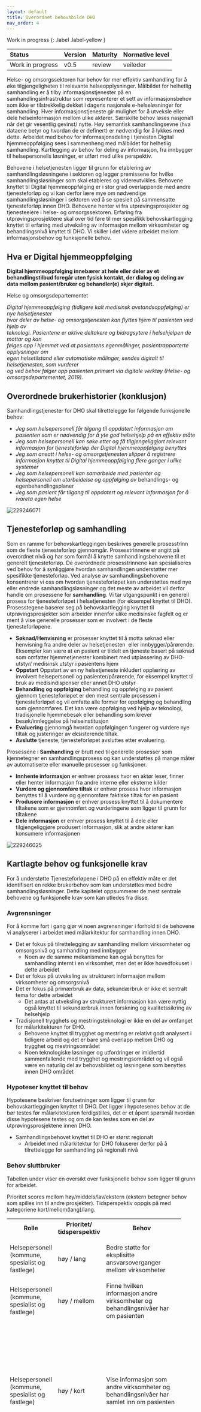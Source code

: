 ```yaml
---
layout: default
title: Overordnet behovsbilde DHO
nav_order: 4
---
```


Work in progress 
{: .label .label-yellow }

| Status | Version | Maturity | Normative level |
|:-------------|:------------------|:------|:-------|
| Work in progress | v0.5 | review  | veileder |

Helse- og omsorgssektoren har behov for mer effektiv samhandling for å øke tilgjengeligheten til relevante helseopplysninger. Målbildet for helhetlig samhandling er å tilby informasjonstjenester på en samhandlingsinfrastruktur som representerer et sett av informasjonsbehov som ikke er tilstrekkelig dekket i dagens nasjonale e-helseløsninger for samhandling. Hver informasjonstjeneste gir mulighet for å utveksle eller dele helseinformasjon mellom ulike aktører. Særskilte behov løses nasjonalt når det gir vesentlig gevinst/ nytte. Høy semantisk samhandlingsevne (hva dataene betyr og hvordan de er definert) er nødvendig for å lykkes med dette. Arbeidet med behov for informasjonsdeling i tjenesten Digital hjemmeoppfølging sees i sammenheng med målbildet for helhetlig samhandling. Kartlegging av behov for deling av informasjon, fra innbygger til helsepersonells løsninger, er utført med ulike perspektiv. 

Behovene i helsetjenesten ligger til grunn for etablering av samhandlingsløsningene i sektoren og legger premissene for hvilke samhandlingsløsninger som skal etableres og videreutvikles. Behovene knyttet til Digital hjemmeoppfølging er i stor grad overlappende med andre tjenesteforløp og vi kan derfor lære mye om nødvendige samhandlingsløsninger i sektoren ved å se spesielt på sammensatte tjenesteforløp innen DHO. Behovene henter vi fra utprøvingsprosjekter og tjenesteeiere i helse- og omsorgssektoren. Erfaring fra utprøvingsprosjektene skal over tid føre til mer spesifikk behovskartlegging knyttet til erfaring med utveksling av informasjon mellom virksomheter og behandlingsnivå knyttet til DHO. Vi skiller i det videre arbeidet mellom informasjonsbehov og funksjonelle behov.

Hva er Digital hjemmeoppfølging
-------------------------------

__Digital hjemmeoppfølging innebærer at hele eller deler av et behandlingstilbud foregår uten fysisk kontakt, der dialog og deling av data mellom pasient/bruker og behandler(e) skjer digitalt.__

Helse og omsorgsdepartementet

_Digital hjemmeoppfølging (tidligere kalt medisinsk avstandsoppfølging) er nye helsetjenester_   
_hvor deler av helse- og omsorgstjenesten kan flyttes hjem til pasienten ved hjelp av_   
_teknologi. Pasientene er aktive deltakere og bidragsytere i helsehjelpen de mottar og kan_   
_følges opp i hjemmet ved at pasientens egenmålinger, pasientrapporterte opplysninger om_   
_egen helsetilstand eller automatiske målinger, sendes digitalt til helsetjenesten, som vurderer_   
_og ved behov følger opp pasienten primært via digitale verktøy (Helse- og_   
_omsorgsdepartementet, 2019)._

Overordnede brukerhistorier (konklusjon)
----------------------------------------

Samhandlingstjenester for DHO skal tilrettelegge for følgende funksjonelle behov:

*   _Jeg som helsepersonell får tilgang til oppdatert informasjon om pasienten som er nødvendig for å yte_ _god helsehjelp på en effektiv måte_
*   _Jeg som helsepersonell kan søke etter og få tilgjengeliggjort relevant informasjon for tjenesteforløp der Digital hjemmeoppfølging benyttes_
*   _Jeg som ansatt i helse- og omsorgstjenesten slipper å registrere informasjon knyttet til Digital hjemmeoppfølging flere ganger i ulike systemer_
*   _Jeg som helsepersonell kan samarbeide med pasienter og helsepersonell om utarbeidelse og oppfølging av_ behandlings- og egenbehandlingsplaner 
*   _Jeg som pasient får tilgang til oppdatert og relevant informasjon for å ivareta egen helse_

![229246071](https://user-images.githubusercontent.com/6229665/201673221-debad9fc-b32f-42fb-b0d4-0c8dbeefc2ab.png)

## Tjenesteforløp og samhandling

Som en ramme for behovskartleggingen beskrives generelle prosesstrinn som de fleste tjenesteforløp gjennomgår. Prosesstrinnene er angitt på overordnet nivå og har som formål å knytte samhandlingsbehovene til et generelt tjenesteforløp. De overordnede prosesstrinnene kan spesialiseres ved behov for å synliggjøre hvordan samhandlingen understøtter mer spesifikke tjenesteforløp. Ved analyse av samhandlingsbehovene konsentrerer vi oss om hvordan tjenesteforløpet kan understøttes med nye eller endrede samhandlingsløsninger og det meste av arbeidet vil derfor handle om prosessene for **samhandling**. Vi tar utgangspunkt i en generell prosess for tjenesteforløpet i helsetjenesten (for eksempel knyttet til DHO). Prosesstegene baserer seg på behovskartlegging knyttet til utprøvingsprosjekter som arbeider innenfor ulike medisinske fagfelt og er ment å vise generelle prosesser som er involvert i de fleste tjenesteforløpene.

*   **Søknad/Henvisning** er prosesser knyttet til å motta søknad eller henvisning fra andre deler av helsetjenesten  eller innbygger/pårørende. Eksempler kan være at en pasient er tildelt en tjeneste basert på søknad som omfatter hjemmetjenester kombinert med utplassering av DHO-utstyr/ medisinsk utstyr i pasientens hjem
*   **Oppstart** Oppstart av en ny helsetjeneste inkludert opplæring av involvert helsepersonell og pasienter/pårørende, for eksempel knyttet til bruk av medisindispenser eller annet DHO utstyr
*   **Behandling og oppfølging** behandling og oppfølging av pasient gjennom tjenesteforløpet er den mest sentrale prosessen i tjenesteforløpet og vil omfatte alle former for oppfølging og behandling som gjennomføres. Det kan være oppfølging ved hjelp av teknologi, tradisjonelle hjemmebesøk eller behandling som krever besøk/innleggelse på helseinstitusjon
*   **Evaluering** gjennomgå hvordan oppfølgingen fungerer og vurdere nye tiltak og justeringer av eksisterende tiltak. 
*   **Avslutte** tjeneste, tjenesteforløpet avsluttes etter evaluering.

Prosessene i **Samhandling** er brutt ned til generelle prosesser som kjennetegner en samhandlingsprosess og kan understøttes på mange måter av automatiserte eller manuelle prosesser og funksjoner.

*   **Innhente informasjon** er enhver prossess hvor en aktør leser, finner eller henter informasjon fra andre interne eller eksterne kilder
*   **Vurdere og gjennomføre tiltak** er enhver prosess hvor informasjon benyttes til å vurdere og gjennomføre faktiske tiltak for en pasient
*   **Produsere informasjon** er enhver prosess knyttet til å dokumentere tiltakene som er gjennomført og vurderingene som ligger til grunn for tiltakene
*   **Dele informasjon** er enhver prosess knyttet til å dele eller tilgjengeliggjøre produsert informasjon, slik at andre aktører kan konsumere informasjonen

![229246025](https://user-images.githubusercontent.com/6229665/201673317-48a59010-08a9-45e0-8671-3cfd9710e082.png)

## Kartlagte behov og funksjonelle krav

For å understøtte Tjenesteforløpene i DHO på en effektiv måte er det identifisert en rekke brukerbehov som kan understøttes med bedre samhandlingsløsninger. Dette kapitelet oppsummerer de mest sentrale behovene og funksjonelle krav som kan utledes fra disse.

### Avgrensninger

For å komme fort i gang gjør vi noen avgrensninger i forhold til de behovene vi analyserer i arbeidet med målarkitektur for samhandling innen DHO.

*   Det er fokus på tilrettelegging av samhandling mellom virksomheter og omsorgsnivå og samhandling med innbygger
    *   Noen av de samme mekanismene kan også benyttes for samhandling internt i en virksomhet, men det er ikke hovedfokuset i dette arbeidet
*   Det er fokus på utveksling av strukturert informasjon mellom virksomheter og omsorgsnivå
*   Det er fokus på primærbruk av data, sekundærbruk er ikke et sentralt tema for dette arbeidet
    *   Det antas at utveksling av strukturert informasjon kan være nyttig også knyttet til sekundærbruk innen forskning og kvalitetssikring av helsehjelp
*   Tradisjonell trygghets og mestringsteknologi er ikke en del av omfanget for målarkitekturen for DHO.
    *   Behovene knyttet til trygghet og mestring er relativt godt analysert i tidligere arbeid og det er bare små overlapp mellom DHO og trygghet og mestringsområdet
    *   Noen teknologiske løsninger og utfordringer er imidlertid sammenfallende med trygghet og mestringsområdet og vil også være en naturlig del av behovsbildet og løsningene som benyttes innen DHO området

### Hypoteser knyttet til behov

Hypotesene beskriver forutsetninger som ligger til grunn for behovskartleggingen knyttet til DHO. Det ligger i hypotesenes behov at de bør testes før målarkitekturen ferdigstilles, det er et åpent spørsmål hvordan disse hypotesene testes og om de kan testes som en del av utprøvingsprosjektene innen DHO.

*   Samhandlingsbehovet knyttet til DHO er størst regionalt
    *   Arbeidet med målarkitektur for DHO fokuserer derfor på å tilrettelegge for samhandling på regionalt nivå

### Behov sluttbruker

Tabellen under viser en oversikt over funksjonelle behov som ligger til grunn for arbeidet.

Prioritet scores mellom høy/middels/lav/ekstern (ekstern betegner behov som spilles inn til andre prosjekter). Tidsperspektiv oppgis på med kategoriene kort/mellom(lang)/lang. 

<table class="relative-table wrapped confluenceTable" style="width: 92.4647%;"><colgroup><col style="width: 15.9742%;"><col><col style="width: 45.2039%;"><col style="width: 38.8318%;"></colgroup><tbody><tr><th class="confluenceTh">Rolle</th><th colspan="1" class="confluenceTh">Prioritet/ tidsperspektiv</th><th class="confluenceTh">Behov</th><th colspan="1" class="confluenceTh">Funksjonelle krav</th></tr><tr><td class="confluenceTd"><p>Helsepersonell (kommune, spesialist og fastlege)</p></td><td colspan="1" class="confluenceTd">høy / lang</td><td class="confluenceTd"><p>Bedre støtte for eksplisitte ansvarsoverganger mellom virksomheter</p></td><td colspan="1" class="confluenceTd"><br></td></tr><tr><td colspan="1" class="confluenceTd">Helsepersonell (kommune, spesialist og fastlege)</td><td colspan="1" class="confluenceTd">høy / mellom</td><td colspan="1" class="confluenceTd">Finne hvilken informasjon andre virksomheter og behandlingsnivåer har om pasienten</td><td colspan="1" class="confluenceTd">Søkefunksjonalitet for å finne hvilke virksomhetene som har informasjon om pasienten</td></tr><tr><td colspan="1" class="confluenceTd">Helsepersonell (kommune, spesialist og fastlege)</td><td colspan="1" class="confluenceTd">høy / kort</td><td colspan="1" class="confluenceTd"><p>Vise informasjon som andre virksomheter og behandlingsnivåer har samlet inn om pasienten</p></td><td colspan="1" class="confluenceTd"><p>Felles informasjonsstruktur og innhold er viktig både for</p><ul><li>Å vise informasjon fra flere eksterne virksomheter</li><li>Tilby enhetlig søkegrensesnitt på tvers av flere virksomheter</li><li>Sammenstilling av informasjon fra flere kilder i felles visning</li></ul></td></tr><tr><td colspan="1" class="confluenceTd">Helsepersonell (kommune, spesialist og fastlege)</td><td colspan="1" class="confluenceTd">høy / mellom</td><td colspan="1" class="confluenceTd">Vise trender og sammenhenger mellom informasjon samlet inn i egen og andre virksomheter</td><td colspan="1" class="confluenceTd"><p>Felles informasjonsstruktur og innhold er viktig både for</p><ul><li>Å vise informasjon fra flere eksterne virksomheter</li><li>Tilby enhetlig søkegrensesnitt på tvers av flere virksomheter</li><li>Sammenstilling av informasjon fra flere kilder i felles visning</li></ul></td></tr><tr><td colspan="1" class="confluenceTd">Helsepersonell (kommune, spesialist og fastlege)</td><td colspan="1" class="confluenceTd">høy / kort</td><td colspan="1" class="confluenceTd">Samhandlingen og arbeidsflyten skal ikke medføre dobbeltarbeid</td><td colspan="1" class="confluenceTd"><p>Det skal ikke være nødvendig å registrere samme informasjon flere ganger (i ulike systemer) eller logge seg på i ulike systemer for å gjennomføre arbeidsoppgaver knyttet til samme pasient og tiltak (SSO)</p><p>/Er det noe krav til innlogging med tanke på HPR, må alle være registrert der? Trenger også personell som sekretærer tilgang?&nbsp;</p></td></tr><tr><td colspan="1" class="confluenceTd">Helsepersonell (kommune, spesialist og fastlege)</td><td colspan="1" class="confluenceTd">middels / mellom</td><td colspan="1" class="confluenceTd">Det må være mulig å kvalitetssikre relevant informasjon ved å se hvor informasjonen kommer fra og hvordan den er samlet inn</td><td colspan="1" class="confluenceTd">Proveniens og metadata med riktig detaljnivå må følge informasjonen når den utveksles</td></tr><tr><td colspan="1" class="confluenceTd">Helsepersonell (kommune, spesialist og fastlege)</td><td colspan="1" class="confluenceTd">middels / mellom</td><td colspan="1" class="confluenceTd"><p>Tilgang til ulike typer informasjon for å understøtte tjenesteforløpet knyttet til flere pasientgrupper</p><ul><li>Aktuelle pasientgrupper kan være KOLS syke, multisyke og andre pasientgrupper med behov for digital hjemmeoppfølging&nbsp;</li></ul></td><td colspan="1" class="confluenceTd"><br></td></tr><tr><td colspan="1" class="confluenceTd">Helsepersonell (kommune, spesialist og fastlege)</td><td colspan="1" class="confluenceTd">ekstern (høy) / mellom</td><td colspan="1" class="confluenceTd">Samarbeide om utarbeidelsen av behandlingsplan og egenbehandlingsplan med pasienten og klinikere fra andre virksomheter</td><td colspan="1" class="confluenceTd"><p>Det må eksistere felles kilde til planer og felles verktøy for samarbeid om planer</p><p><br></p></td></tr><tr><td colspan="1" class="confluenceTd">Helsepersonell (kommune, spesialist og fastlege)</td><td colspan="1" class="confluenceTd">ekstern (høy) / lang</td><td colspan="1" class="confluenceTd">Det må være tydelig og avklart sammenheng mellom tiltak i egenbehandlingsplanen og DHO utstyr/verktøy benyttes i egenbehandlingsplanens tiltak</td><td colspan="1" class="confluenceTd">Det må være lett å se informasjon fra plan og DHO-utstyr i sammenheng</td></tr><tr><td colspan="1" class="confluenceTd">Helsepersonell (kommune, spesialist og fastlege)</td><td colspan="1" class="confluenceTd">høy / mellom</td><td colspan="1" class="confluenceTd">Behov for individuell tilpasset tjeneste ut fra type pasient og behov knyttet til daglig oppfølging.&nbsp;</td><td colspan="1" class="confluenceTd"><br></td></tr><tr><td colspan="1" class="confluenceTd">Helsepersonell (kommune, spesialist og fastlege)</td><td colspan="1" class="confluenceTd">middels / lang</td><td colspan="1" class="confluenceTd">Tilgang til sanntidsinformasjon der det er relevant (målinger for eksempel)</td><td colspan="1" class="confluenceTd"><p>Dette er ikke påpekt av tjenestene som er en del av utprøvingene, men er en del av HSØ sitt målbilde for utveksling av målinger</p></td></tr><tr><td colspan="1" class="confluenceTd">Helsepersonell (kommune, spesialist og fastlege)</td><td colspan="1" class="confluenceTd">middels / lang</td><td colspan="1" class="confluenceTd"><span style="color: rgb(0,0,0);">Behov for å ivareta at utstyret følger pasienten uavhengig hvem som er behandlingsansvarlig</span></td><td colspan="1" class="confluenceTd"><p>Løsninger knyttet til delt sanking av data og oppfølging av utplassert utstyr hos pasient stiller store krav til hvordan utstyrslogistikken samordnes mellom partene. Dette inkluderer utveksling av informasjon om utstyrstype, fastvareversjoner, strømstatus, feilmeldinger og direkte tilgang til automatisert og manuell teknisk inngripen med utstyret via internett eller på stedet. I og med at det ikke eksisterer gode standardiserte løsninger knyttet til utstyrslogistikk av heterogent utstyr anskaffet fra mange virksomheter har vi valgt å ikke inkludere utstyrslogistikk i det kortsiktige målbildet. Dette kan også påvirke muligheten til å ivareta denne delen av behovet på kort sikt.</p></td></tr><tr><td class="confluenceTd"><span class="inline-comment-marker" data-ref="2ea5915b-d423-4acf-a6ef-9eefe9b1e92d">Fastlege</span></td><td colspan="1" class="confluenceTd"><br></td><td class="confluenceTd"><p>Fastlegen har de samme behov som helsepersonell for øvrig, men har ikke daglig oppfølging av pasienten i en DHO tjeneste. De har behov for informasjon om pasient på forespørsel når pasienten tar kontakt.</p></td><td colspan="1" class="confluenceTd"><p>Likt behov som for øvrig helsepersonell? Systemer: EPJ og noen bruker KJ og Helsenorge.&nbsp;</p></td></tr><tr><td colspan="1" class="confluenceTd">Pasient / pårørende</td><td colspan="1" class="confluenceTd">høy / kort</td><td colspan="1" class="confluenceTd"><p>Som innbygger ønsker jeg å ha tilgang til informasjon som gjør det mulig å håndtere og forstå egen helse.</p><ul><li><p>Finne informasjon om pasienten</p></li><li><p>Vise informasjon som gjelder pasienten</p></li><li><p>Vise trender og sammenhenger mellom informasjon samlet inn av flere virksomheter</p></li></ul></td><td colspan="1" class="confluenceTd"><p>Det må være lett for pasient å få tilgang til egen helseinformasjon.&nbsp;</p><p>Det må være lett for pasient å oppdatere data om egen helse og behandling.&nbsp;</p><p>Pårørende må ha mulighet til å få innsyn og være deltakende ut fra behov og ønske fra pasient.&nbsp;</p></td></tr><tr><td colspan="1" class="confluenceTd">Pasient / pårørende</td><td colspan="1" class="confluenceTd">middels / kort</td><td colspan="1" class="confluenceTd">Det må være mulig for meg som pasient å se hvem som har tilgang til mine data for å ivareta mitt personvern.</td><td colspan="1" class="confluenceTd">Det må være lett for pasient å se hvem som har tilgang til mine data.&nbsp;</td></tr><tr><td colspan="1" class="confluenceTd">Pasient / pårørende</td><td colspan="1" class="confluenceTd">høy / mellom</td><td colspan="1" class="confluenceTd">Jeg må være sikker på at relevant helsepersonell får tilgang til tilstrekkelig informasjon slik at jeg kan motta best mulig helsetilbud og at helsetjenesten iverksetter de beste tiltakene for å ivareta min helse.</td><td colspan="1" class="confluenceTd">Pasient skal ikke trenge å videreformidle informasjon mellom helsepersonell, det skal skje ved hjelp av datadeling på tvers.</td></tr></tbody></table>

## Roller i DHO tjenesteforløp

Overordnet oversikt over roller involvert i DHO baserte tjenesteforløp. Rolleoversikten er basert på dialog med kommune, fastlege og spesialisthelsetjenesten.

[![Roller](../images/roller.png)](../images/roller.png)

<table class="wrapped relative-table confluenceTable" style="width: 100.0%;"><colgroup><col style="width: 12.3303%;"><col style="width: 87.6671%;"></colgroup><tbody><tr><th class="confluenceTh">Rolle</th><th class="confluenceTh">Definisjon</th></tr><tr><td class="confluenceTd">Innbygger</td><td class="confluenceTd">Samlebetegnelse på alle roller en person kan ha som tjenestemotaker i helsesektoren enten som pasient, bruker eller pårørende</td></tr><tr><td class="confluenceTd">Pasient</td><td class="confluenceTd"><span style="color: rgb(33,33,33);">Begrepet pasient brukes om personer som gis eller tilbys hjelp fra helsetjenesten eller som henvender seg til helsetjenesten med anmodning om helsehjelp (<a href="https://www.helsedirektoratet.no/rundskriv/pasient-og-brukerrettighetsloven-med-kommentarer/alminnelige-bestemmelser/definisjoner#:~:text=pasient%3A%20en%20person%20som%20henvender,som%20p%C3%A5r%C3%B8rende%20og%20n%C3%A6rmeste%20p%C3%A5r%C3%B8rende." class="external-link" rel="nofollow">kilde Hdir</a>)</span></td></tr><tr><td class="confluenceTd">Pårørende</td><td class="confluenceTd"><span style="color: rgb(32,62,81);">Pårørende er en person som står en annen person særlig nær, for eksempel partner/ektefelle eller nærmeste familie. (Store Norske leksikon)</span></td></tr><tr><td colspan="1" class="confluenceTd">Nærmeste pårørende</td><td colspan="1" class="confluenceTd"><span style="color: rgb(33,33,33);">Det er nærmeste pårørende som i enkelte tilfeller har en selvstendig rett til å motta informasjon, klage på vedtak mv. Det er altså ikke pårørende generelt, men den som oppgis som nærmeste pårørende, som har rettigheter og oppgaver etter helselovgivningen, og som helsepersonell har rettslige plikter overfor. (<a style="text-align: left;" class="external-link" rel="nofollow" href="https://www.helsedirektoratet.no/rundskriv/pasient-og-brukerrettighetsloven-med-kommentarer/alminnelige-bestemmelser/definisjoner#:~:text=pasient%3A%20en%20person%20som%20henvender,som%20p%C3%A5r%C3%B8rende%20og%20n%C3%A6rmeste%20p%C3%A5r%C3%B8rende.">kilde Hdir</a>)</span></td></tr><tr><td colspan="1" class="confluenceTd">Helsepersonell</td><td colspan="1" class="confluenceTd"><p style="margin-left: 0.0cm;">En person som er nevnt i helsepersonelloven § 3 defineres som helsepersonell. For det første omfattes de som har autorisasjon eller lisens etter<span>&nbsp;</span><a href="http://www.lovdata.no/all/hl-19990702-064.html#48" style="text-decoration: none;" class="external-link" rel="nofollow">helsepersonelloven §§ 48</a><a style="text-decoration: none;" href="http://www.lovdata.no/all/hl-19990702-064.html#48" class="external-link" rel="nofollow"><span>&nbsp;</span></a>og<span>&nbsp;</span><a style="text-decoration: none;" href="http://www.lovdata.no/all/tl-19990702-064-009.html#49" class="external-link" rel="nofollow">49</a><a href="http://www.lovdata.no/all/tl-19990702-064-009.html#49" style="text-decoration: none;" class="external-link" rel="nofollow">.</a><span>&nbsp;</span>Dernest omfattes personell i helse- og omsorgstjenesten eller i apotek som yter helsehjelp, og studenter og elever som yter helsehjelp i forbindelse med helsefaglig opplæring.</p><p style="margin-left: 0.0cm;">Medhjelpere til helsepersonell er helsepersonell når de får tildelt oppgaver fra helsepersonell. <span style="color: rgb(33,33,33);">(<a href="https://www.helsedirektoratet.no/rundskriv/pasient-og-brukerrettighetsloven-med-kommentarer/alminnelige-bestemmelser/definisjoner#:~:text=pasient%3A%20en%20person%20som%20henvender,som%20p%C3%A5r%C3%B8rende%20og%20n%C3%A6rmeste%20p%C3%A5r%C3%B8rende." class="external-link" rel="nofollow">kilde Hdir</a>)</span></p></td></tr><tr><td colspan="1" class="confluenceTd">Helsepersonell fastlege</td><td colspan="1" class="confluenceTd">Samlebetegnelse for helsepersonell tilknyttet fastlegetjenesten.</td></tr><tr><td colspan="1" class="confluenceTd">Fastlege</td><td colspan="1" class="confluenceTd"><p><span style="color: rgb(51,51,51);"><span>L</span>ege som inngår avtale med en kommune om deltakelse i fastlegeordningen, uavhengig av om legen er ansatt i kommunen eller er selvstendig næringsdrivende. (kilde: Lovdata)</span></p></td></tr><tr><td colspan="1" class="confluenceTd">Primærhelseteam</td><td colspan="1" class="confluenceTd">Ivaretar daglig oppfølging av en pasient med DHO tjeneste på vegne av fastlegen (bare relevant i noen kommuner)</td></tr><tr><td colspan="1" class="confluenceTd">Helsesekretær</td><td colspan="1" class="confluenceTd"><br></td></tr><tr><td colspan="1" class="confluenceTd">Helsestasjon for eldre</td><td colspan="1" class="confluenceTd"><br></td></tr><tr><td colspan="1" class="confluenceTd">Helsepersonell kommune</td><td colspan="1" class="confluenceTd">Samlebetegnelse for helsepersonell tilknyttet kommunehelsetjenesten.</td></tr><tr><td colspan="1" class="confluenceTd">Fysioterapeut</td><td colspan="1" class="confluenceTd"><span style="color: rgb(77,73,70);">En fysioterapeut behandler og forebygger skader og sykdommer som gir smerte eller nedsatt funksjon i muskel- og skjelettsystemet (kilde utdanning.no)</span></td></tr><tr><td colspan="1" class="confluenceTd">Hjemmetjeneste</td><td colspan="1" class="confluenceTd"><br></td></tr><tr><td colspan="1" class="confluenceTd">Farmasøyt</td><td colspan="1" class="confluenceTd"><br></td></tr><tr><td colspan="1" class="confluenceTd">Oppfølgingsansvarlig</td><td colspan="1" class="confluenceTd">Den som har ansvar for den daglige oppfølging av pasienten</td></tr><tr><td colspan="1" class="confluenceTd">Ambulante team</td><td colspan="1" class="confluenceTd"><br></td></tr><tr><td colspan="1" class="confluenceTd">Helsepersonell HF</td><td colspan="1" class="confluenceTd">Samlebetegnelse for helsepersonell tilknyttet spesialisthelsetjenesten.</td></tr><tr><td colspan="1" class="confluenceTd">Spesialist</td><td colspan="1" class="confluenceTd"><br></td></tr><tr><td colspan="1" class="confluenceTd">Helsesekretær</td><td colspan="1" class="confluenceTd"><br></td></tr><tr><td colspan="1" class="confluenceTd">Eldrehelsekoordinator</td><td colspan="1" class="confluenceTd"><br></td></tr></tbody></table>

Referanser: [sentrale begreper definert i Program Digital Samhandling](https://sh.ehelse.no/akson/Dokumentbibliotek%20Forprosjekt%20Steg%202/20%20Leveranser/09.%20Sentralt%20styringsdokument/05%20Vedlegg%20SSD/Vedlegg%20A%20Sentrale%20begreper.docx?d=w5a50e9a879ab4c1a800b8a88cca9040c), Digdir, [Helsedirektoratet](https://www.helsedirektoratet.no/rundskriv/pasient-og-brukerrettighetsloven-med-kommentarer/alminnelige-bestemmelser/definisjoner#:~:text=pasient%3A%20en%20person%20som%20henvender,som%20p%C3%A5r%C3%B8rende%20og%20n%C3%A6rmeste%20p%C3%A5r%C3%B8rende.)

## Informasjonsbehov og informasjonstjenester

Ulike tjenesteforløp vil ha forskjellige behov for informasjon. Disse behovene beskriver vi i form av ulike typer informasjonsressurser og informasjonstjenester. Modellen viser hvilke overordnede informasjonsressurser og informasjonstjenester det er avdekket behov for i forbindelse med DHO. Det er gjennomført en mapping av informasjonsressursene og hvordan informasjonsressursen henger sammen med informasjonstjenester definert i [Akson (bilag G2)](https://www.ehelse.no/publikasjoner/sentralt-styringsdokument-akson-helhetlig-samhandling-og-felles-kommunal-journallosning).

[![217121482](https://user-images.githubusercontent.com/6229665/201674228-84a1171d-0006-4720-a462-aaba5947dca8.png)](https://user-images.githubusercontent.com/6229665/201674228-84a1171d-0006-4720-a462-aaba5947dca8.png)

I tillegg er det identifisert behov for dialogtjenester for kommunikasjon mellom helsepersonell og mellom helsepersonell og innbygger:

![207618572](https://user-images.githubusercontent.com/6229665/201674334-dcbe578d-aeb3-40d1-9124-8ef0ce9087a1.png)

## Analyse av informasjonsbehov

Oversikt over identifiserte informasjonsbehov og informasjonstjenester. Tabellen oppsummerer:

*   Hva betyr behovet
*   Hvorfor er det behov for informasjonen
*   Hvor kommer informasjonen fra (kilde)
*   Hvordan blir informasjonen til
*   Hvordan kan man samhandle om informasjonen for å dekke informasjonsbehovet
*   Når er det behov for informasjonen og hvor lenge vil informasjon være relevant
*   Er det sammenhenger/avhengigheter med andre informasjonstjenester

<table class="wrapped confluenceTable"><colgroup><col style="width: 154.0px;"><col style="width: 141.0px;"><col style="width: 189.0px;"><col style="width: 204.0px;"><col style="width: 263.0px;"><col style="width: 176.0px;"><col style="width: 146.0px;"><col><col></colgroup><tbody><tr><th class="confluenceTh">Informasjonsbehov</th><th colspan="1" class="confluenceTh">Informasjons-tjeneste</th><th class="confluenceTh">Hva</th><th class="confluenceTh"><p>Hvorfor</p></th><th class="confluenceTh">Hvor (kilde)</th><th colspan="1" class="confluenceTh">Hvordan</th><th colspan="1" class="confluenceTh">Samhandlingsform</th><th colspan="1" class="confluenceTh">Når og hvor lenge</th><th colspan="1" class="confluenceTh">Sammenheng med andre informasjonstjenester</th></tr><tr><td class="confluenceTd">Målinger</td><td colspan="1" class="confluenceTd">Undersøkelser, målinger og funn (IT17) (Multimedia og MTU-målinger (IT07))</td><td class="confluenceTd"><p>Inneholder resultater fra målinger og registreringer av informasjon som beskriver pasientens tilstand.</p><p>blodsukker, Pulsox, temperatur, vekt, blodtrykk og kroppsvekt.</p></td><td class="confluenceTd"><p>Målinger av pasientens tilstand i øyeblikket, trender</p></td><td class="confluenceTd"><p>pasienten, måleutstyr (Medisinsk Utstyr/DHO-system)</p><p>DHO-system vil være hovedprodusent</p><p><br></p></td><td colspan="1" class="confluenceTd">Automatiske og manuelle registreringer</td><td colspan="1" class="confluenceTd"><p>Slå opp og tilgjengeliggjøre</p><p>Sende og motta (internt i virksomheten)</p></td><td colspan="1" class="confluenceTd"><p>Ved innleggelse og kontinuerlig oppfølging.</p><p>Det kan være relevant ved behandlingsbeslutninger å ha tilgang til gamle målinger (flere år gamle) (Tilbakemelding fra lege spesialisthelsetjenesten)</p></td><td colspan="1" class="confluenceTd"><p>IT08 Plan</p><p>IT23 Tjeneste, ytelser og hjelpemidler</p><p>IT09 Journaldokumenter</p><p>IT?? Vurderinger</p></td></tr><tr><td class="confluenceTd">Skjemabesvarelser</td><td class="confluenceTd"><span style="color: rgb(23,43,77);">Undersøkelser, målinger og funn (IT17)</span></td><td class="confluenceTd"><p>Innrapporterte data, eventuelt med poengsum,&nbsp; som beskriver pasientens tilstand.</p><p>For eksempel skjemabesvarelser fra KOLS pasienter</p></td><td class="confluenceTd">Observasjon av pasientens tilstand i øyeblikket, trender</td><td class="confluenceTd">pasienten, Medisinsk Utstyr/DHO-system</td><td class="confluenceTd">Manuelle observasjoner</td><td class="confluenceTd">Slå opp og tilgjengeliggjøre</td><td colspan="1" class="confluenceTd"><br></td><td colspan="1" class="confluenceTd"><br></td></tr><tr><td colspan="1" class="confluenceTd">Journalnotat</td><td colspan="1" class="confluenceTd">Journaldokumenter (IT09)</td><td colspan="1" class="confluenceTd"><p>Oppfølgingsnotater og sammenstillinger fra oppfølgingsansvarlig basert på innrapporterte data (målinger, varsel, skjemabesvarelser).</p><p>Tidligere epikriser og sykepleiesammenfatninger, journalnotater, vurderinger, utredninger</p></td><td colspan="1" class="confluenceTd"><p>Dokumentere hva som har skjedd, sammenstille informasjon for journalføring</p><p><span class="inline-comment-marker" data-ref="2c339091-e2e2-448e-9e3d-c31f43cc358c">Innhente tilleggsinformasjon&nbsp; fra kommune/spesialist/fastlege?</span></p></td><td colspan="1" class="confluenceTd">Journalsystem/ DHO system som brukes i oppfølgingen/dokumentasjonsarbeidet</td><td colspan="1" class="confluenceTd">Manuelle føringer</td><td colspan="1" class="confluenceTd">Slå opp og tilgjengeliggjøre</td><td colspan="1" class="confluenceTd"><br></td><td colspan="1" class="confluenceTd"><br></td></tr><tr><td class="confluenceTd">Varsel</td><td colspan="1" class="confluenceTd"><span style="color: rgb(23,43,77);">Undersøkelser, målinger og funn (IT17)</span></td><td class="confluenceTd"><p>Basert på analyser/vurderinger av målinger eller skjemabesvarelser</p><p>Grønne, gule, røde målinger – alvorlighetsgrad med referanseområde for normalverdi, Poengsum fra skjemabesvarelser, Ikke utførte oppgaver, inaktiv pasient</p></td><td class="confluenceTd"><p>Varsle om målinger/poengsum utenfor referanseverdi eller manglende data, for å beslutte tiltak, eller som en del av journalnotatet.</p><p><span style="color: rgb(255,0,0);"><span class="inline-comment-marker" data-ref="cb62a3ca-360f-4d11-83bc-9830e904ea04">Eksisterer det samhandlingsbehov mellom virksomheter/internt i virksomheten rundt selve varslene til andre aktører?</span></span></p><p><span style="color: rgb(255,0,0);"><span class="inline-comment-marker" data-ref="cb62a3ca-360f-4d11-83bc-9830e904ea04">Det uttrykkes som et behov at dette kan deles til andre aktører (røde til spesialist etc). Men det er ikke konkretisert og løst p.t. kanskje et mer sentralt behov på sikt.</span></span></p></td><td class="confluenceTd">DHO-system, Medisinsk utstyr, analyseplattform</td><td class="confluenceTd">Manuelle eller automatiske vurderinger/analyser?</td><td colspan="1" class="confluenceTd">Ikke identifisert samhandlingsbehov utenfor virksomheten</td><td colspan="1" class="confluenceTd"><br></td><td colspan="1" class="confluenceTd"><br></td></tr><tr><td colspan="1" class="confluenceTd">Hendelse</td><td colspan="1" class="confluenceTd">Pågående og gjennomførte prosedyrer og behandlinger (IT19),<em> </em>Legemidler og vaksiner (IT03)</td><td colspan="1" class="confluenceTd"><p>Noe som skjer med pasienten</p><p>Påbegynt medisinkur, sykehusinnleggelse, undersøkelse</p><p><span style="color: rgb(255,0,0);">Vi har problemer med å definere "Hendelse" entydig, spesielt å skille det fra "Varsel".</span></p></td><td colspan="1" class="confluenceTd"><p>Oversikt over behandlingsforløpet og status</p><p><span style="color: rgb(255,0,0);"><span class="inline-comment-marker" data-ref="99d84d28-9654-4109-bf73-fb52707acc1b">Er det behov for å opprette nye hendelser og varsle andre aktører om dette?</span></span></p></td><td colspan="1" class="confluenceTd">Journalsystem/ DHO system både fastlege, spesialist og kommunehelsetjeneste.</td><td colspan="1" class="confluenceTd">Hovedsaklig manuell opprettelse av hendelser</td><td colspan="1" class="confluenceTd">Slå opp og tilgjengeliggjøre, <span style="color: rgb(255,0,0);">hendelsesstrøm? endre og dele?</span></td><td colspan="1" class="confluenceTd"><br></td><td colspan="1" class="confluenceTd"><br></td></tr><tr><td colspan="1" class="confluenceTd">Legemiddelliste</td><td colspan="1" class="confluenceTd">Legemidler og vaksiner (IT03)</td><td colspan="1" class="confluenceTd">Oversikt over legemidler pasienten bruker</td><td colspan="1" class="confluenceTd"><br></td><td colspan="1" class="confluenceTd"><br></td><td colspan="1" class="confluenceTd"><br></td><td colspan="1" class="confluenceTd"><br></td><td colspan="1" class="confluenceTd"><br></td><td colspan="1" class="confluenceTd"><br></td></tr><tr><td colspan="1" class="confluenceTd">Pasientdemografi</td><td colspan="1" class="confluenceTd">Pasientdemografi (IT12)</td><td colspan="1" class="confluenceTd"><p>Demografisk informasjon om pasient</p><p>Kontaktinformasjon, familierelasjoner, pårørendeinformasjon, vergeinformasjon eksisterer i FREG.</p><p><span style="color: rgb(255,0,0);">Digitale kontaktpunkter, samtykkekompetanse, hjemmesituasjon, kontaktpersoner som ikke er familie eller verge (eksisterer ikke i folkeregisteret), (Kliniske bakgrunnsopplysninger (IT16))</span></p></td><td colspan="1" class="confluenceTd"><p>Oppslag i folkeregisterinformasjon</p><p><span style="color: rgb(255,0,0);">Endre og dele utfyllende informasjon om pasienten demografiske opplysninger som ellers ikke finnes i personregisteret (hjemmesituasjon, utfyllende kontaktinformasjon etc.)</span></p><p><br></p></td><td colspan="1" class="confluenceTd">Journalsystem/ DHO system både fastlege, spesialist og kommunehelsetjeneste.</td><td colspan="1" class="confluenceTd"><p>Automatiske oppslag og oppdateringer mot folkeregisteret.</p><p><span style="color: rgb(255,0,0);">Manuelle tilleggsinformasjon og endring av disse.</span></p></td><td colspan="1" class="confluenceTd">Slå opp og tilgjengeliggjøre, <span style="color: rgb(255,0,0);">hendelsesstrøm? endre og dele?</span></td><td colspan="1" class="confluenceTd"><br></td><td colspan="1" class="confluenceTd"><br></td></tr><tr><td colspan="1" class="confluenceTd">Tjenester, ytelser og hjelpemidler</td><td colspan="1" class="confluenceTd">Tjenester, ytelser og hjelpemidler (IT23)</td><td colspan="1" class="confluenceTd"><p>Nåværende og tidligere kommunale og statlige tjenester og ytelser og hjelpemidler i bruk hos/av innbygger.</p><p>Trygghetsalarm, medisindispenser, rullestol, hjemmehjelp, MTU-utstyr</p></td><td colspan="1" class="confluenceTd"><p>Kjenne til tjenester, ytelser og hjelpemidler og hvilke aktører som har tildelt disse.</p><p><span style="color: rgb(255,0,0);">Kjenne til om relevant utstyr er tildelt fra andre aktører. Unngå dobbelt sett av utstyr med overlappende funksjonalitet.</span></p></td><td colspan="1" class="confluenceTd">Journalsystem/ DHO system både fastlege, spesialist og kommunehelsetjeneste.</td><td colspan="1" class="confluenceTd">?</td><td colspan="1" class="confluenceTd"><p>Slå opp og tilgjengeliggjøre</p><p><span style="color: rgb(255,0,0);">Hendelsesstrøm for "egne" pasienter?</span></p></td><td colspan="1" class="confluenceTd"><br></td><td colspan="1" class="confluenceTd"><br></td></tr><tr><td colspan="1" class="confluenceTd">Skjemadefinisjon</td><td colspan="1" class="confluenceTd"><p>Klinisk kunnskap (IT14)</p><p><span style="color: rgb(255,0,0);">(Denne er markert som irrelevant i forhold til Velferdsteknologi)</span></p></td><td colspan="1" class="confluenceTd"><p>Skjema (mal) for å registrere informasjon fra pasient?</p><p>Forslag til betingede tiltaksplaner eller strukturerte regler til bruk i prosess- og beslutningsstøtte</p></td><td colspan="1" class="confluenceTd">Benyttes som grunnlag for pasientens egne registreringer, kunnskapsbaserte standardiserte spørsmål og målemetoder.</td><td colspan="1" class="confluenceTd">Standardiserte prosedyrer for behandling</td><td colspan="1" class="confluenceTd">?</td><td colspan="1" class="confluenceTd">Slå opp og tilgjengeliggjøre</td><td colspan="1" class="confluenceTd"><br></td><td colspan="1" class="confluenceTd"><br></td></tr><tr><td colspan="1" class="confluenceTd">Plan definisjon</td><td colspan="1" class="confluenceTd"><br></td><td colspan="1" class="confluenceTd">Retningslinje for behandling av en tilstand/diagnose/problem</td><td colspan="1" class="confluenceTd">Benyttes for å beskrive best-practice/guideline for behandling</td><td colspan="1" class="confluenceTd"><br></td><td colspan="1" class="confluenceTd"><br></td><td colspan="1" class="confluenceTd"><br></td><td colspan="1" class="confluenceTd"><br></td><td colspan="1" class="confluenceTd"><br></td></tr><tr><td colspan="1" class="confluenceTd">Pasientplan</td><td colspan="1" class="confluenceTd">Plan (IT08)</td><td colspan="1" class="confluenceTd">Sykepleieplan og veiledende plan</td><td colspan="1" class="confluenceTd"><br></td><td colspan="1" class="confluenceTd"><br></td><td colspan="1" class="confluenceTd"><br></td><td colspan="1" class="confluenceTd"><br></td><td colspan="1" class="confluenceTd"><br></td><td colspan="1" class="confluenceTd"><br></td></tr><tr><td colspan="1" class="confluenceTd"><p>Behandlingsplan (DBEP)</p></td><td colspan="1" class="confluenceTd">Plan (IT08)</td><td colspan="1" class="confluenceTd"><p>Beskrivelser av forventet eller planlagt helsehjelp og andre tjenester for innbygger</p><p>Behandlingsplaner / tiltaksplaner inneholder blant annet planer og mål for utredning og behandling i regi av helsetjenesten, men også innbyggers bruk av egne ressurser</p></td><td colspan="1" class="confluenceTd"><p>En behandlingsplan beskriver behandling for én eller flere problemstillinger. Dersom pasienten har flere&nbsp;<br>problemstillinger/diagnoser, kan pasienten ha flere behandlingsplaner, eller det kan samordnes i en&nbsp;<br>felles behandlingsplan.</p></td><td colspan="1" class="confluenceTd"><span style="color: rgb(23,43,77);">Journalsystem/ DHO system både fastlege, spesialist og kommunehelsetjeneste.</span></td><td colspan="1" class="confluenceTd">En behandlingsplan kan opprettes i et pasientjournalsystem av den som til enhver tid er ansvarlig for en&nbsp;<br>pasients behandling, eller annet helsepersonell som har et behandlende/terapeutisk forhold til&nbsp;<br>pasienten&nbsp;</td><td colspan="1" class="confluenceTd">Endre og dele</td><td colspan="1" class="confluenceTd"><br></td><td colspan="1" class="confluenceTd"><br></td></tr><tr><td colspan="1" class="confluenceTd">Egenbehandlingsplan</td><td colspan="1" class="confluenceTd">Plan (IT08)</td><td colspan="1" class="confluenceTd"><p>En plan med beskrivelse av tiltak som pasienten selv har&nbsp;<br>ansvaret for å gjennomføre</p><p>Egenmestringsplan – ta med rehabiliteringsplan, øvelser, tiltaksplan – alt pasienten skal gjøre selv samlet</p></td><td colspan="1" class="confluenceTd">Formålet med egenbehandlingsplanen er å oppdage forverringer&nbsp;<br>tidlig, forebygge og å redusere utvikling av en forverring, hindre sykehusinnleggelse og gi økt&nbsp;<br>trygghet og mestringsopplevelse. Egenbehandlingsplanen er en del av behandlingsplanen, og skal&nbsp;<br>lagres i et pasientjournalsystem</td><td colspan="1" class="confluenceTd"><span style="color: rgb(23,43,77);">Pasientens DHO system, Journalsystem/ DHO system både fastlege, spesialist og kommunehelsetjeneste.</span></td><td colspan="1" class="confluenceTd">En egnebehandlingsplan kan opprettes som en selvstendig egenbehandlingsplan eller i tilknytning til en&nbsp;<br>eller flere behandlingsplaner. En pasient har kun én egenbehandlingsplan.</td><td colspan="1" class="confluenceTd"><p>Endre og dele</p></td><td colspan="1" class="confluenceTd"><br></td><td colspan="1" class="confluenceTd"><br></td></tr><tr><td colspan="1" class="confluenceTd">Oppgaveruting</td><td colspan="1" class="confluenceTd"><br></td><td colspan="1" class="confluenceTd">Hvem har ansvar for pasienten</td><td colspan="1" class="confluenceTd">Avklare hvem som tar ansvar for oppgaver</td><td colspan="1" class="confluenceTd"><br></td><td colspan="1" class="confluenceTd">Henger sammen med hendelser og planer</td><td colspan="1" class="confluenceTd"><br></td><td colspan="1" class="confluenceTd"><br></td><td colspan="1" class="confluenceTd"><br></td></tr><tr><td colspan="1" class="confluenceTd"><br></td><td colspan="1" class="confluenceTd">Klinisk oppsummering (IT01)</td><td colspan="1" class="confluenceTd"><em>Klinisk oppsummering</em> er en informasjonstjeneste som vil tilby oppsummert og utvalgt informasjon som beskriver innbyggers behov for helsehjelp her og nå, og hvilken helsehjelp som mottas</td><td colspan="1" class="confluenceTd"><br></td><td colspan="1" class="confluenceTd"><br></td><td colspan="1" class="confluenceTd"><br></td><td colspan="1" class="confluenceTd">Slå opp og tilgjengeliggjøre</td><td colspan="1" class="confluenceTd"><br></td><td colspan="1" class="confluenceTd"><br></td></tr><tr><td colspan="1" class="confluenceTd">Dialog</td><td colspan="1" class="confluenceTd"><br></td><td colspan="1" class="confluenceTd"><br></td><td colspan="1" class="confluenceTd">Raske avklaringer mellom behandlingsnivåene</td><td colspan="1" class="confluenceTd"><br></td><td colspan="1" class="confluenceTd"><br></td><td colspan="1" class="confluenceTd"><br></td><td colspan="1" class="confluenceTd"><br></td><td colspan="1" class="confluenceTd"><br></td></tr><tr><td colspan="1" class="confluenceTd">Vurderinger</td><td colspan="1" class="confluenceTd"><br></td><td colspan="1" class="confluenceTd">Henger sammen med varsel og målinger, undersøkelser og funn</td><td colspan="1" class="confluenceTd"><br></td><td colspan="1" class="confluenceTd"><br></td><td colspan="1" class="confluenceTd"><br></td><td colspan="1" class="confluenceTd"><br></td><td colspan="1" class="confluenceTd"><br></td><td colspan="1" class="confluenceTd"><br></td></tr></tbody></table>

## Informasjonstjenester som beskrives i DHO arbeidet

Vi skiller mellom informasjonskomponenter og informasjonstjenester som arbeidet med DHO skal beskrive både behov for samhandling og informasjonstjenester som kan sikre at samhandlingen om informasjonen kan  understøtte helsetjenesten på en hensiktsmessig måte. I den grad det er nødvendig vil arbeidet også beskrive andre initiativer som etablerer informasjonstjenester det er behov for i forbindelse med DHO og hvordan disse tjenestene bør tilgjengeliggjøres for å svare ut behov som er identifisert i forbindelse med DHO. Digital hjemmeoppfølging har hovedfokus på hvordan pasientrapporterte data kan brukes i helsetjenesten på en hensiktsmessig måte og hvordan samhandlingen om denne informasjonen bør innrettes.

> Pasientrapporterte data
> _Pasientene er aktive deltakere og bidragsytere i helsehjelpen de mottar og kan_   
> _følges opp i hjemmet ved at pasientens egenmålinger, pasientrapporterte opplysninger om_   
> _egen helsetilstand eller automatiske målinger, sendes digitalt til helsetjenesten,_

## Pasientrapporterte data og informasjonstjenester

Hovedmålet for målarkitekturen DHO er å vise hvordan samhandlingen knyttet til pasientrapporterte data skal gjennomføres, samtidig som den må vise hvilke andre informasjonstjenester som må være tilsteder for å understøtte en sammenhengende DHO tjeneste. Informasjonstjenestene som omfattes av begrepet pasientrapporterte data er i denne sammenhengen:

*   Undersøkelser, målinger og funn
*   Skjemabesvarelser og NEWS scoringer
*   Vurderinger og varsel basert på målinger

## Informasjonstjenester i andre kategorier

Flere andre informasjonstjenester som ikke er å regne som pasientrapporterte data er viktig for å få til en sammenhengende DHO tjeneste. Vi har identifisert spesielle behov knyttet til disse tjenestene:

*   Plan
*   Hendelser
*   Tjenester, inkludert hjelpemidler og logistikk
*   Legemiddelliste
*   Journalnotat
*   Klinisk oppsummering
*   Basisinformasjon pasient
*   Dialogtjenester

## Prioritering av informasjonstjenester

De informasjonstjenestene som er mest etterspurt av tjenesteeiere som tilbyr DHO tjenester er i prioritert rekkefølge:

1.  Egenbehandlingsplan og behandlingsplan
2.  Legemiddelliste
3.  Målinger, vurderinger og varsel
4.  Dialogtjenester

I tillegg er det en rekke andre informasjonstjenester som er høyt prioritert av tjenesten, disse vises i figuren:
![226722458](https://user-images.githubusercontent.com/6229665/201674656-d97f3a8a-912a-41ee-b621-a1df9860d730.png)

Siden samhandlingsløsninger knyttet til både Behandlingsplaner/Egenbehandlingsplaner og legemiddelliste utvikles av andre prosjekter er det besluttet at de viktigste tjenestene å utvikle bedre samhandlingsløsninger for i tilknytning til DHO handler om Målinger, vurderinger og Varsel. Dette er informasjonstjenester som etterspørres fra mange virksomheter og alle omsorgsnivå i flere geografiske regioner.

## Detaljer om målinger

Målinger består av flere typer måleparametere som beskriver pasientens tilstand. Modellen viser omfanget for steg 1 i VKP på dette området:

![207618771](https://user-images.githubusercontent.com/6229665/201674756-0db63ed3-6100-42f1-9e4c-daa2a55b855b.png)

Målinger kan lagres og vises direkte eller fungere som grunnlag for andre arbeidsprosesser, for eksempel journalføring:

![207618811](https://user-images.githubusercontent.com/6229665/201674806-5f79126a-2505-4629-83af-69888656f6f9.png)

*   Målinger kan legges til i journaldokumenter og journalføres (strukturert eller ustrukturert)
*   Målinger kan styres gjennom egenbehandlingsplanen for pasienten
*   Målinger kan inneholde varsel om at målingen ligger utenfor referanseverdien

## Detaljer om egenbehandlingsplan/behandlingsplan

## Roller og samhandlingsmønstre

